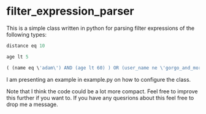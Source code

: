 # filter_expression_parser
This is a simple class written in python for parsing filter expressions of the following types:
```python
distance eq 10
```
```python
age lt 5
```
```python
( (name eq \'adam\') AND (age lt 60) ) OR (user_name ne \'gorgo_and_mormo\')
```
I am presenting an example in example.py on how to configure the class.

Note that I think the code could be a lot more compact. Feel free to improve this further if you want to. If you have any quesrions about this feel free to drop me a message.